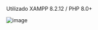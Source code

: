Utilizado XAMPP 8.2.12 / PHP 8.0+


![image](https://github.com/user-attachments/assets/f268f9a1-24b6-42a3-91a7-5a4ee38ba92c)

